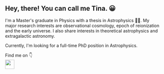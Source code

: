 ## Hey, there! You can call me Tina. 😀

I'm a Master's graduate in Physics with a thesis in Astrophysics 🌃✨. My major research interests are observational cosmology, epoch of reionization and the early universe. I also share interests in theoretical astrophysics and extragalactic astronomy. 

Currently, I'm looking for a full-time PhD position in Astrophysics.

Find me on 👇
<br>
[<img src="https://cdn-icons-png.flaticon.com/512/174/174857.png"  height="30">](linkedin.com/in/sherine-martina-edward-426689215)


